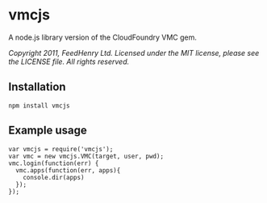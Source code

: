 # vmcjs

A node.js library version of the CloudFoundry VMC gem.

_Copyright 2011, FeedHenry Ltd. Licensed under the
MIT license, please see the LICENSE file.  All rights reserved._

## Installation
    npm install vmcjs

## Example usage

    var vmcjs = require('vmcjs');
    var vmc = new vmcjs.VMC(target, user, pwd);
    vmc.login(function(err) {
      vmc.apps(function(err, apps){
        console.dir(apps)
      });
    });

